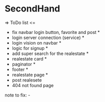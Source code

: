 # SecondHand

=> ToDo list <=

- fix navbar login button, favorite and post \*
- login server connection (service) \*
- login vision on navbar \*
- logic for signup \*
- add super search for the realestate \*
- realestate card \*
- paginator \*
- footer \*
- realestate page \*
- post realesete
- 404 not found page

note to fix: -
